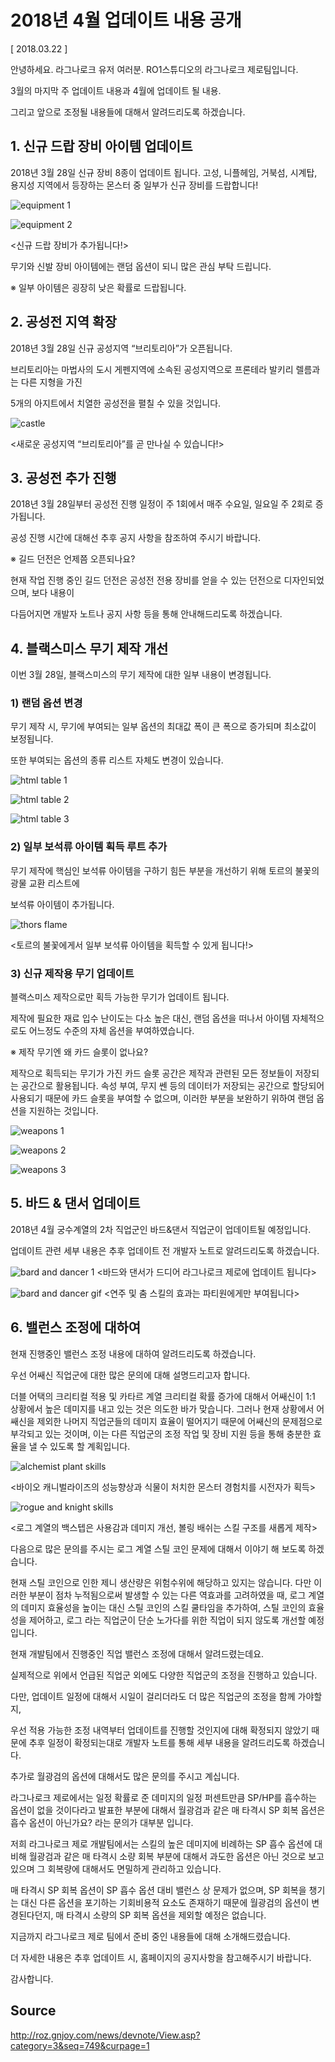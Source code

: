 # 2018년 4월 업데이트 내용 공개

[ 2018.03.22 ]

안녕하세요. 라그나로크 유저 여러분. RO1스튜디오의 라그나로크 제로팀입니다.

3월의 마지막 주 업데이트 내용과 4월에 업데이트 될 내용.

그리고 앞으로 조정될 내용들에 대해서 알려드리도록 하겠습니다.

## 1. 신규 드랍 장비 아이템 업데이트

2018년 3월 28일 신규 장비 8종이 업데이트 됩니다.
고성, 니플헤임, 거북섬, 시계탑, 용지성 지역에서 등장하는 몬스터 중 일부가 신규 장비를 드랍합니다!

![equipment 1](http://imgc.gnjoy.com/ufile/common/2018/03/22/033036_vmOz2KmZ.png)

![equipment 2](http://imgc.gnjoy.com/ufile/common/2018/03/22/033045_LMgrlNfU.png)

<신규 드랍 장비가 추가됩니다!>

무기와 신발 장비 아이템에는 랜덤 옵션이 되니 많은 관심 부탁 드립니다.

※ 일부 아이템은 굉장히 낮은 확률로 드랍됩니다.

## 2. 공성전 지역 확장

2018년 3월 28일 신규 공성지역 “브리토리아”가 오픈됩니다.

브리토리아는 마법사의 도시 게펜지역에 소속된 공성지역으로 프론테라 발키리 렐름과는 다른 지형을 가진

5개의 아지트에서 치열한 공성전을 펼칠 수 있을 것입니다.

![castle](http://imgc.gnjoy.com/ufile/common/2018/03/22/033205_vCst9OIq.png)

<새로운 공성지역 “브리토리아”를 곧 만나실 수 있습니다!>

## 3. 공성전 추가 진행

2018년 3월 28일부터 공성전 진행 일정이 주 1회에서 매주 수요일, 일요일 주 2회로 증가됩니다.

공성 진행 시간에 대해선 추후 공지 사항을 참조하여 주시기 바랍니다.

※ 길드 던전은 언제쯤 오픈되나요?

현재 작업 진행 중인 길드 던전은 공성전 전용 장비를 얻을 수 있는 던전으로 디자인되었으며, 보다 내용이

다듬어지면 개발자 노트나 공지 사항 등을 통해 안내해드리도록 하겠습니다.

## 4. 블랙스미스 무기 제작 개선

이번 3월 28일, 블랙스미스의 무기 제작에 대한 일부 내용이 변경됩니다.
 
### 1) 랜덤 옵션 변경
 
무기 제작 시, 무기에 부여되는 일부 옵션의 최대값 폭이 큰 폭으로 증가되며 최소값이 보정됩니다.

또한 부여되는 옵션의 종류 리스트 자체도 변경이 있습니다.

![html table 1](http://imgc.gnjoy.com/ufile/common/2018/03/22/033420_IEC7Eevr.png)

![html table 2](http://imgc.gnjoy.com/ufile/common/2018/03/22/033427_e2OEvdUN.png)

![html table 3](http://imgc.gnjoy.com/ufile/common/2018/03/22/033435_4Fn7H9Jy.png)

### 2) 일부 보석류 아이템 획득 루트 추가

무기 제작에 핵심인 보석류 아이템을 구하기 힘든 부분을 개선하기 위해 토르의 불꽃의 광물 교환 리스트에

보석류 아이템이 추가됩니다.

![thors flame](http://imgc.gnjoy.com/ufile/common/2018/03/22/033536_laOtN6hm.png)

<토르의 불꽃에게서 일부 보석류 아이템을 획득할 수 있게 됩니다!>

### 3) 신규 제작용 무기 업데이트

블랙스미스 제작으로만 획득 가능한 무기가 업데이트 됩니다.

제작에 필요한 재료 입수 난이도는 다소 높은 대신, 랜덤 옵션을 떠나서 아이템 자체적으로도 어느정도 수준의 자체 옵션을 부여하였습니다.

※ 제작 무기엔 왜 카드 슬롯이 없나요?

제작으로 획득되는 무기가 가진 카드 슬롯 공간은 제작과 관련된 모든 정보들이 저장되는 공간으로 활용됩니다. 속성 부여, 무지 쎈 등의 데이터가 저장되는 공간으로 할당되어 사용되기 때문에 카드 슬롯을 부여할 수 없으며, 이러한 부분을 보완하기 위하여 랜덤 옵션을 지원하는 것입니다.

![weapons 1](http://imgc.gnjoy.com/ufile/common/2018/03/22/033623_joNfH2zi.png)

![weapons 2](http://imgc.gnjoy.com/ufile/common/2018/03/22/033634_BLZtJkZ6.png)

![weapons 3](http://imgc.gnjoy.com/ufile/common/2018/03/22/033641_bdyDLKGi.png)

## 5. 바드 & 댄서 업데이트

2018년 4월 궁수계열의 2차 직업군인 바드&댄서 직업군이 업데이트될 예정입니다.

업데이트 관련 세부 내용은 추후 업데이트 전 개발자 노트로 알려드리도록 하겠습니다.

![bard and dancer 1](http://imgc.gnjoy.com/ufile/common/2018/03/22/033705_oQifC59W.png)
<바드와 댄서가 드디어 라그나로크 제로에 업데이트 됩니다>

![bard and dancer gif](http://imgc.gnjoy.com/ufile/common/2018/03/22/033718_AyxfMazM.gif)
<연주 및 춤 스킬의 효과는 파티원에게만 부여됩니다>

## 6. 밸런스 조정에 대하여

현재 진행중인 밸런스 조정 내용에 대하여 알려드리도록 하겠습니다.

우선 어쌔신 직업군에 대한 많은 문의에 대해 설명드리고자 합니다.

더블 어택의 크리티컬 적용 및 카타르 계열 크리티컬 확률 증가에 대해서 어쌔신이 1:1 상황에서 높은 데미지를 내고 있는 것은 의도한 바가 맞습니다. 그러나 현재 상황에서 어쌔신을 제외한 나머지 직업군들의 데미지 효율이 떨어지기 때문에 어쌔신의 문제점으로 부각되고 있는 것이며, 이는 다른 직업군의 조정 작업 및 장비 지원 등을 통해 충분한 효율을 낼 수 있도록 할 계획입니다.

![alchemist plant skills](http://imgc.gnjoy.com/ufile/common/2018/03/22/033908_nyiuEnHN.png)

<바이오 캐니벌라이즈의 성능향상과 식물이 처치한 몬스터 경험치를 시전자가 획득>

![rogue and knight skills](http://imgc.gnjoy.com/ufile/common/2018/03/22/034149_XG6BQPlK.png)

<로그 계열의 백스텝은 사용감과 데미지 개선, 볼링 배쉬는 스킬 구조를 새롭게 제작>

다음으로 많은 문의를 주시는 로그 계열 스틸 코인 문제에 대해서 이야기 해 보도록 하겠습니다.

현재 스틸 코인으로 인한 제니 생산량은 위험수위에 해당하고 있지는 않습니다. 다만 이러한 부분이 점차 누적됨으로써 발생할 수 있는 다른 역효과를 고려하였을 때, 로그 계열의 데미지 효율성을 높이는 대신 스틸 코인의 스킬 쿨타임을 추가하여, 스틸 코인의 효율성을 제어하고, 로그 라는 직업군이 단순 노가다를 위한 직업이 되지 않도록 개선할 예정입니다.

현재 개발팀에서 진행중인 직업 밸런스 조정에 대해서 알려드렸는데요.

실제적으로 위에서 언급된 직업군 외에도 다양한 직업군의 조정을 진행하고 있습니다.

다만, 업데이트 일정에 대해서 시일이 걸리더라도 더 많은 직업군의 조정을 함께 가야할지,

우선 적용 가능한 조정 내역부터 업데이트를 진행할 것인지에 대해 확정되지 않았기 때문에 추후 일정이 확정되는대로 개발자 노트를 통해 세부 내용을 알려드리도록 하겠습니다.

추가로 월광검의 옵션에 대해서도 많은 문의를 주시고 계십니다.

라그나로크 제로에서는 일정 확률로 준 데미지의 일정 퍼센트만큼 SP/HP를 흡수하는 옵션이 없을 것이다라고 발표한 부분에 대해서 월광검과 같은 매 타격시 SP 회복 옵션은 흡수 옵션이 아닌가요? 라는 문의가 대부분 입니다.

저희 라그나로크 제로 개발팀에서는 스킬의 높은 데미지에 비례하는 SP 흡수 옵션에 대비해 월광검과 같은 매 타격시 소량 회복 부분에 대해서 과도한 옵션은 아닌 것으로 보고 있으며 그 회복량에 대해서도 면밀하게 관리하고 있습니다.

매 타격시 SP 회복 옵션이 SP 흡수 옵션 대비 밸런스 상 문제가 없으며, SP 회복을 챙기는 대신 다른 옵션을 포기하는 기회비용적 요소도 존재하기 때문에 월광검의 옵션이 변경된다던지, 매 타격시 소량의 SP 회복 옵션을 제외할 예정은 없습니다.

지금까지 라그나로크 제로 팀에서 준비 중인 내용들에 대해 소개해드렸습니다.

더 자세한 내용은 추후 업데이트 시, 홈페이지의 공지사항을 참고해주시기 바랍니다.

감사합니다.

## Source
http://roz.gnjoy.com/news/devnote/View.asp?category=3&seq=749&curpage=1
